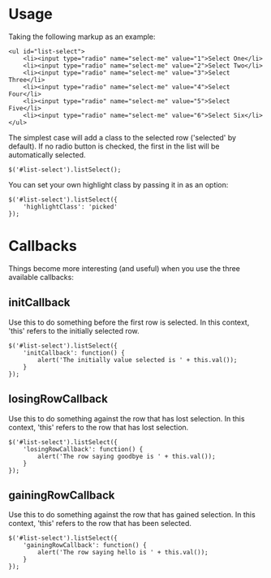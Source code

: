 Usage
=====

Taking the following markup as an example:

```
<ul id="list-select">
	<li><input type="radio" name="select-me" value="1">Select One</li>
	<li><input type="radio" name="select-me" value="2">Select Two</li>
	<li><input type="radio" name="select-me" value="3">Select Three</li>
	<li><input type="radio" name="select-me" value="4">Select Four</li>
	<li><input type="radio" name="select-me" value="5">Select Five</li>
	<li><input type="radio" name="select-me" value="6">Select Six</li>
</ul>
```

The simplest case will add a class to the selected row ('selected' by default). If no radio button is checked, the first in the list will be automatically selected.

```
$('#list-select').listSelect();
```

You can set your own highlight class by passing it in as an option:

```
$('#list-select').listSelect({
	'highlightClass': 'picked'
});
```


Callbacks
=========

Things become more interesting (and useful) when you use the three available callbacks:

initCallback
------------

Use this to do something before the first row is selected. In this context, 'this' refers to the initially selected row.

```
$('#list-select').listSelect({
	'initCallback': function() {
		alert('The initially value selected is ' + this.val());
	}
});
```


losingRowCallback
-----------------

Use this to do something against the row that has lost selection. In this context, 'this' refers to the row that has lost selection.

```
$('#list-select').listSelect({
	'losingRowCallback': function() {
		alert('The row saying goodbye is ' + this.val());
	}
});
```


gainingRowCallback
------------------

Use this to do something against the row that has gained selection. In this context, 'this' refers to the row that has been selected.

```
$('#list-select').listSelect({
	'gainingRowCallback': function() {
		alert('The row saying hello is ' + this.val());
	}
});
```
